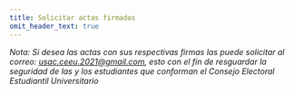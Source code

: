 ```yaml
---
title: Solicitar actas firmadas
omit_header_text: true
---
```


*Nota: Si desea las actas con sus respectivas firmas las puede solicitar al correo: usac.ceeu.2021@gmail.com, esto con el fin de resguardar la seguridad de las y los estudiantes que conforman el Consejo Electoral Estudiantil Universitario*